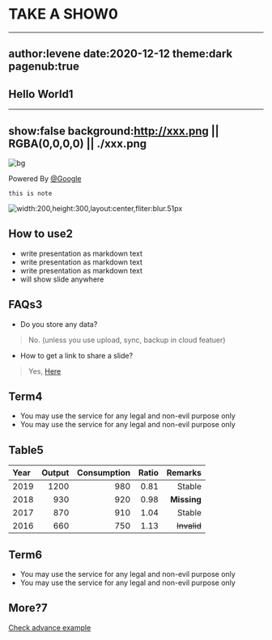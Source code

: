 # TAKE A SHOW0
---
author:levene
date:2020-12-12
theme:dark
pagenub:true
---


## Hello World1
---
show:false
background:http://xxx.png || RGBA(0,0,0,0) || ./xxx.png
---
![bg](xxx.png "456")

Powered By [@Google](http://twitter.com/google "123")

```note
this is note
```

![width:200,height:300,layout:center,fliter:blur.51px](./xx.png)


## How to use2

- write presentation as markdown text
- write presentation as markdown text
- write presentation as markdown text
- will show slide anywhere


## FAQs3
- Do you store any data? 
> No. (unless you use upload, sync, backup in cloud featuer)

- How to get a link to share a slide?
> Yes, [Here](http://xxx/xxxx)


## Term4
- You may use the service for any legal and non-evil purpose only
- You may use the service for any legal and non-evil purpose only

## Table5
| Year | Output | Consumption | Ratio |     Remarks |
|:-----|-------:|------------:|------:|------------:|
| 2019 |   1200 |         980 |  0.81 |      Stable |
| 2018 |    930 |         920 |  0.98 | **Missing** |
| 2017 |    870 |         910 |  1.04 |      Stable |
| 2016 |    660 |         750 |  1.13 | ~~Invalid~~ |


## Term6
- You may use the service for any legal and non-evil purpose only
- You may use the service for any legal and non-evil purpose only

## More?7

[Check advance example](http://xxxx.com/xxx)
